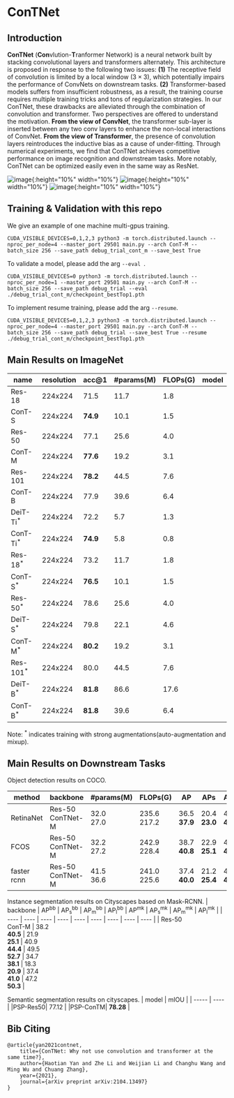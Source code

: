 # ConTNet

## Introduction

<!-- **ConTNet** (**Con**vlution-**T**ranformer Network) is proposed mainly in response to the following two issues: (1) ConvNets lack a large receptive field, limiting the performance of ConvNets on downstream tasks. (2) Transformer-based model is not robust enough and requires special training settings or hundreds of millions of images as the pretrain dataset, thereby limiting their adoption. **ConTNet** combines convolution and transformer alternately, which is very robust and can be optimized like ResNet unlike the recently-proposed transformer-based models (e.g., ViT, DeiT) that are sensitive to hyper-parameters and need many tricks when trained from scratch on a midsize dataset (e.g., ImageNet).
  -->

**ConTNet** (**Con**vlution-**T**ranformer Network) is a neural network built by stacking convolutional layers and transformers alternately. This architecture is proposed in response to the following two issues: **(1)** The receptive field of convolution is limited by a local window ($3 \times 3$), which potentially impairs the performance of ConvNets on downstream tasks. **(2)** Transformer-based models suffers from insufficient robustness, as a result, the training course requires multiple training tricks and tons of regularization strategies. In our ConTNet, these drawbacks are alleviated through the combination of convolution and transformer. Two perspectives are offered to understand the motivation. **From the view of ConvNet**, the transformer sub-layer is inserted between any two conv layers to enhance the non-local interactions of ConvNet. **From the view of Transformer**, the presence of convolution layers reintroduces the inductive bias as a cause of under-fitting. Through numerical experiments, we find that ConTNet achieves competitive performance on image recognition and downstream tasks. More notably, ConTNet can be optimized easily even in the same way as ResNet.
<!-- ![image](https://user-images.githubusercontent.com/81896692/119272384-2b904e00-bc38-11eb-87a5-193275cc8be2.png) -->
![image](https://github.com/yan-hao-tian/ConTNet/blob/main/arch3.png){:height="10%" width="10%"}
![image](https://github.com/yan-hao-tian/ConTNet/blob/main/block2.png){:height="10%" width="10%"}
![image](https://github.com/yan-hao-tian/ConTNet/blob/main/block3.png){:height="10%" width="10%"}
## Training & Validation with this repo
We give an example of one machine multi-gpus training.
```
CUDA_VISIBLE_DEVICES=0,1,2,3 python3 -m torch.distributed.launch --nproc_per_node=4 --master_port 29501 main.py --arch ConT-M --batch_size 256 --save_path debug_trial_cont_m --save_best True 
```
To validate a model, please add the arg ```--eval ```.
```
CUDA_VISIBLE_DEVICES=0 python3 -m torch.distributed.launch --nproc_per_node=1 --master_port 29501 main.py --arch ConT-M --batch_size 256 --save_path debug_trial --eval ./debug_trial_cont_m/checkpoint_bestTop1.pth
```
To implement resume training, please add the arg ```--resume```.
```
CUDA_VISIBLE_DEVICES=0,1,2,3 python3 -m torch.distributed.launch --nproc_per_node=4 --master_port 29501 main.py --arch ConT-M --batch_size 256 --save_path debug_trial --save_best True --resume ./debug_trial_cont_m/checkpoint_bestTop1.pth
```
## Main Results on ImageNet

|  name   |   resolution  |   acc@1   |   #params(M) |   FLOPs(G)   |   model   |
| ----  |   ----    |   ----    |   ----    |   ----    |   ----    |
|   Res-18  |   224x224 |  71.5     |   11.7    |   1.8 |       |
|   ConT-S  |   224x224 |  **74.9** |   10.1    |   1.5 |       |
|   Res-50  |   224x224 |  77.1     |   25.6    |   4.0 |       |
|   ConT-M  |   224x224 |  **77.6** |   19.2    |   3.1 |       |
|   Res-101 |   224x224 |  **78.2** |   44.5    |   7.6 |       |
|   ConT-B  |   224x224 |   77.9    |   39.6    |   6.4 |       |
|   DeiT-Ti<sup>*</sup>  |   224x224 |  72.2    |   5.7    |   1.3 |       |
|   ConT-Ti<sup>*</sup>  |   224x224 |  **74.9**|   5.8    |   0.8 |       |
|   Res-18<sup>*</sup>  |   224x224 |  73.2     |   11.7    |   1.8 |       |
|   ConT-S<sup>*</sup>  |   224x224 |  **76.5** |   10.1    |   1.5 |       |
|   Res-50<sup>*</sup>  |   224x224 |  78.6     |   25.6    |   4.0 |       |
|   DeiT-S<sup>*</sup>  |   224x224 |  79.8     |   22.1    |   4.6 |       |
|   ConT-M<sup>*</sup>  |   224x224 |  **80.2** |   19.2    |   3.1 |       |
|   Res-101<sup>*</sup> |   224x224 |  80.0     |   44.5    |   7.6 |       |
|   DeiT-B<sup>*</sup>  |   224x224 |  **81.8** |   86.6    |   17.6|       |
|   ConT-B<sup>*</sup>  |   224x224 |  **81.8** |   39.6    |   6.4 |       |

Note: <sup>*</sup> indicates training with strong augmentations(auto-augmentation and mixup).

## Main Results on Downstream Tasks

Object detection results on COCO.

| method  | backbone  | #params(M)  | FLOPs(G)  | AP    | AP</sup>s<sup>  | AP</sup>m<sup>  | AP</sup>l<sup>  |
| ----    | ----      | ----        | ----      | ----  | --------        | -----           | -----           |
|RetinaNet| Res-50 <br> ConTNet-M|  32.0 <br> 27.0  | 235.6 <br> 217.2  | 36.5 <br> **37.9**  | 20.4 <br> **23.0** | 40.3 <br> **40.6** | 48.1 <br> **50.4** |
| FCOS    | Res-50 <br> ConTNet-M|  32.2 <br> 27.2  | 242.9 <br> 228.4  | 38.7 <br> **40.8**  | 22.9 <br> **25.1** | 42.5 <br> **44.6** | 50.1 <br> **53.0** |
| faster rcnn | Res-50 <br> ConTNet-M|  41.5 <br> 36.6  | 241.0 <br> 225.6  | 37.4 <br> **40.0**  | 21.2 <br> **25.4** | 41.0 <br> **43.0** | 48.1 <br> **52.0** |
  
Instance segmentation results on Cityscapes based on Mask-RCNN.
| backbone  | AP<sup>bb</sup> | AP<sub>s</sub><sup>bb</sup> | AP<sub>m</sub><sup>bb</sup> | AP<sub>l</sub><sup>bb</sup> | AP<sup>mk</sup> | AP<sub>s</sub><sup>mk</sup> | AP<sub>m</sub><sup>mk</sup> | AP<sub>l</sub><sup>mk</sup> |
| ----      | ----    | ----  | ----  | ----  | ----  | ----  | ----  | ----  |
| Res-50 <br> ConT-M  | 38.2 <br> **40.5**  | 21.9 <br> **25.1**  | 40.9 <br> **44.4** | 49.5 <br> **52.7** | 34.7 <br> **38.1** | 18.3 <br> **20.9** | 37.4 <br> **41.0** | 47.2 <br> **50.3** |

Semantic segmentation results on cityscapes.
| model | mIOU  |
| ----- | ----  |
|PSP-Res50| 77.12 |
|PSP-ConTM| **78.28** |

## Bib Citing 
```
@article{yan2021contnet,
    title={ConTNet: Why not use convolution and transformer at the same time?},
    author={Haotian Yan and Zhe Li and Weijian Li and Changhu Wang and Ming Wu and Chuang Zhang},
    year={2021},
    journal={arXiv preprint arXiv:2104.13497}
}
```
